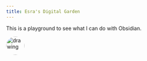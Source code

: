 ```yaml
---
title: Esra's Digital Garden
---
```

This is a playground to see what I can do with Obsidian.

<img src="./static/images/girl.png" alt="drawing" style="width:50px ; border-radius: 50%;"/>



